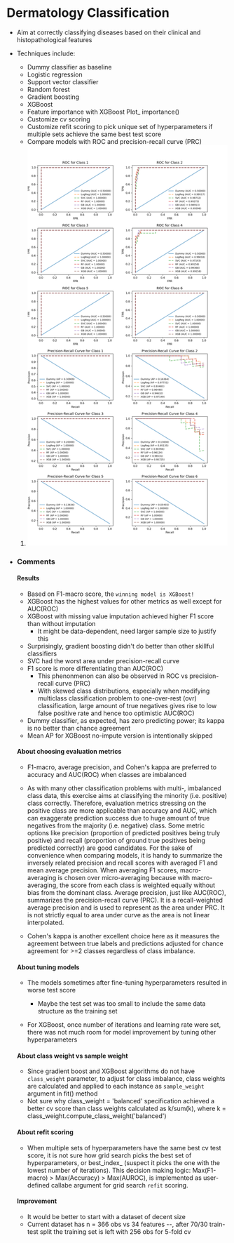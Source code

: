 # Dermatology Classification

- Aim at correctly classifying diseases based on their clinical and histopathological features

- Techniques include:

  -  Dummy classifier as baseline
  -  Logistic regression
  - Support vector classifier
  - Random forest
  - Gradient boosting
  - XGBoost
  - Feature importance with XGBoost Plot_ importance()
  - Customize cv scoring
  - Customize refit scoring to pick unique set of hyperparameters if multiple sets achieve the same best test score
  - Compare models with ROC and precision-recall curve (PRC)

  1.  ![Scree](Results/ROC_PRC.png/)


  

- ### Comments

  #### Results

  - Based on F1-macro score, the `winning model is XGBoost!`
  - XGBoost has the highest values for other metrics as well except for AUC(ROC)
  - XGBoost with missing value imputation achieved higher F1 score than without imputation
    - It might be data-dependent, need larger sample size to justify this
  - Surprisingly, gradient boosting didn't do better than other skillful classifiers
  - SVC had the worst area under precision-recall curve
  - F1 score is more differentiating than AUC(ROC)
    - This phenonmenon can also be observed in ROC vs precision-recall curve (PRC)
    - With skewed class distributions, especially when modifying multiclass classification problem to one-over-rest (ovr) classification, large amount of true negatives gives rise to low false positive rate and hence too optimistic AUC(ROC)
  - Dummy classifier, as expected, has zero predicting power; its kappa is no better than chance agreement
  - Mean AP for XGBoost no-impute version is intentionally skipped

  #### About choosing evaluation metrics

  - F1-macro, average precision, and Cohen's kappa are preferred to accuracy and AUC(ROC) when classes are imbalanced

  - As with many other classification problems with multi-, imbalanced class data, this exercise aims at classifying the minority (i.e. positive) class correctly. Therefore, evaluation metrics stressing on the positive class are more applicable than accuracy and AUC, which can exaggerate prediction success due to huge amount of true negatives from the majority (i.e. negative) class. Some metric options like precision (proportion of predicted positives being truly positive) and recall (proportion of ground true positives being predicted correctly) are good candidates. For the sake of convenience when comparing models, it is handy to summarize the inversely related precision and recall scores with averaged F1 and mean average precision. When averaging F1 scores, macro-averaging is chosen over micro-averaging because with macro-averaging, the score from each class is weighted equally without bias from the dominant class. Average precision, just like AUC(ROC), summarizes the precision-recall curve (PRC). It is a recall-weighted average precision and is used to represent as the area under PRC. It is not strictly equal to area under curve as the area is not linear interpolated.

  - Cohen's kappa is another excellent choice here as it measures the agreement between true labels and predictions adjusted for chance agreement for >=2 classes regardless of class imbalance.

  #### About tuning models

  - The models sometimes after fine-tuning hyperparameters resulted in worse test score
    - Maybe the test set was too small to include the same data structure as the training set

  - For XGBoost, once number of iterations and learning rate were set, there was not much room for model improvement by tuning other hyperparameters

  #### About class weight vs sample weight

  - Since gradient boost and XGBoost algorithms do not have `class_weight` parameter, to adjust for class imbalance, class weights are calculated and applied to each instance as `sample_weight` argument in fit() method
  - Not sure why class_weight = 'balanced' specification achieved a better cv score than class weights calculated as k/sum(k), where k = class_weight.compute_class_weight('balanced')

  #### About refit scoring

  - When multiple sets of hyperparameters have the same best cv test score, it is not sure how grid search picks the best set of hyperparameters, or best_index_ (suspect it picks the one with the lowest number of iterations). This decision making logic: Max(F1-macro) > Max(Accuracy) > Max(AUROC), is implemented as user-defined callabe argument for grid search `refit` scoring.

  #### Improvement

  - It would be better to start with a dataset of decent size
  - Current dataset has n = 366 obs vs 34 features --, after 70/30 train-test split the training set is left with 256 obs for 5-fold cv
